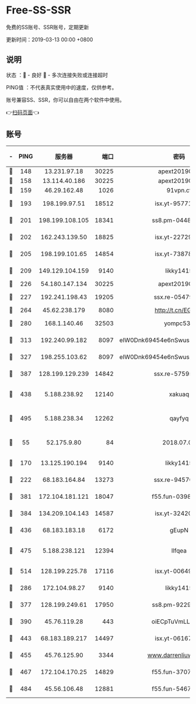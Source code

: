 # Free-SS-SSR

免费的SS账号、SSR账号，定期更新

更新时间：2019-03-13 00:00 +0800

## 说明

状态     ：🙂 - 良好 🙁 - 多次连接失败或连接超时

PING值   ：不代表真实使用中的速度，仅供参考。

账号兼容SS、SSR，你可以自由在两个软件中使用。

👉[扫码页面](https://liesauer.github.io/Free-SS-SSR/)👈

## 账号

|-|PING|服务器|端口|密码|加密方式|区域|
|:----:|:----:|:-----:|-----:|:----:|:----:|:----:|
|🙂|148|13.231.97.18|30225|apext2019006|chacha20|JP|
|🙂|158|13.114.40.186|30225|apext2019006|chacha20|JP|
|🙂|159|46.29.162.48|1026|91vpn.cf|rc4-md5|RU|
|🙂|193|198.199.97.51|18512|isx.yt-95771540|aes-256-cfb|US|
|🙂|201|198.199.108.105|18341|ss8.pm-04487647|aes-256-cfb|US|
|🙂|202|162.243.139.50|18825|isx.yt-22729980|aes-256-cfb|US|
|🙂|205|198.199.101.65|14854|isx.yt-73878638|aes-256-cfb|US|
|🙂|209|149.129.104.159|9140|likky1415|aes-256-cfb|HK|
|🙂|226|54.180.147.134|30225|apext2019006|chacha20|KR|
|🙂|227|192.241.198.43|19205|ssx.re-05479677|aes-256-cfb|US|
|🙂|264|45.62.238.179|8080|http://t.cn/EGJIyrl|rc4-md5|CA|
|🙂|280|168.1.140.46|32503|yompc535|aes-256-cfb|AU|
|🙂|313|192.240.99.182|8097|eIW0Dnk69454e6nSwuspv9DmS201tQ0D|aes-256-cfb|US|
|🙂|327|198.255.103.62|8097|eIW0Dnk69454e6nSwuspv9DmS201tQ0D|aes-256-cfb|US|
|🙂|387|128.199.129.239|14842|ssx.re-57595800|aes-256-cfb|SG|
|🙂|438|5.188.238.92|12140|xakuaq|chacha20-ietf-poly1305|BR|
|🙂|495|5.188.238.34|12262|qayfyq|chacha20-ietf-poly1305|BR|
|🙂|55|52.175.9.80|84|2018.07.07|chacha20-ietf-poly1305|HK|
|🙂|170|13.125.190.194|9140|likky1415|aes-256-cfb|KR|
|🙂|222|68.183.164.84|13273|ssx.re-94570018|aes-256-cfb|US|
|🙂|381|172.104.181.121|18047|f55.fun-03984569|aes-256-cfb|SG|
|🙂|384|134.209.104.143|14587|isx.yt-32420603|aes-256-cfb|SG|
|🙂|436|68.183.183.18|6172|gEupN|aes-256-cfb|SG|
|🙂|475|5.188.238.121|12394|llfqea|chacha20-ietf-poly1305|BR|
|🙂|514|128.199.225.78|17116|isx.yt-00649324|aes-256-cfb|SG|
|🙁|286|172.104.98.27|9140|likky1415|aes-256-cfb|JP|
|🙁|377|128.199.249.61|17950|ss8.pm-92296749|aes-256-cfb|SG|
|🙁|390|45.76.119.28|443|oiECpTuVmLLxk4Ts|aes-256-cfb|AU|
|🙁|443|68.183.189.217|14497|isx.yt-06167002|aes-256-cfb|SG|
|🙁|455|45.76.125.90|3344|www.darrenliuwei.com|aes-256-cfb|AU|
|🙁|467|172.104.170.25|14829|f55.fun-37079700|aes-256-cfb|SG|
|🙁|484|45.56.106.48|12881|f55.fun-54673265|aes-256-cfb|US|
